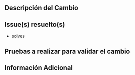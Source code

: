 <!--
Añade un titulo que siga la siguiente convención
[Hotfix|Enhancement|Feature|Improvement] - [APP|API|APP+API] + <Título descriptivo>
Ejemplos: 
Enhancement - APP - Corregir cadenas de idiomas
Hotfix - API - Mostrar número de puerto correcto al arrancar api
Feature - API+APP - Añadir funcionaliad de duplicado de columnas
-->

## Descripción del Cambio
<!--
Breve descripción de los cambios que se han realizado.
-->

## Issue(s) resuelto(s)
<!-- Indicar el #<número> del/los issues resiueltos por este Pull Request -->
- solves 

## Pruebas a realizar para validar el cambio
<!--
- Describe las pruebas que deben realizarse para validar los cambios realizados.
- Anade cualquier información necesaria: "Ejecuta previamente npm run build:prod,etc....
-->

## Información Adicional
<!--
Agrega cualquier otra información o capturas de pantalla que consideres importante para entender este PR.
-->
